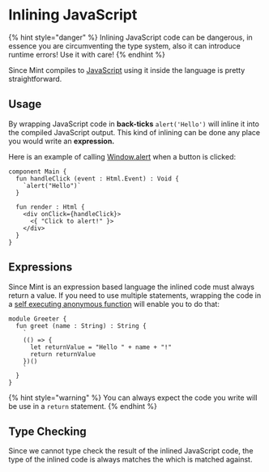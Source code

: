# Inlining JavaScript

{% hint style="danger" %}
Inlining JavaScript code can be dangerous, in essence you are circumventing the type system, also it can introduce runtime errors! Use it with care!
{% endhint %}

Since Mint compiles to [JavaScript](https://en.wikipedia.org/wiki/JavaScript) using it inside the language is pretty straightforward.

## Usage

By wrapping JavaScript code in **back-ticks** ```alert('Hello')``` will inline it into the compiled JavaScript output. This kind of inlining can be done any place you would write an **expression.**

Here is an example of calling [Window.alert](https://developer.mozilla.org/en-US/docs/Web/API/Window/alert) when a button is clicked:

```text
component Main {
  fun handleClick (event : Html.Event) : Void {
    `alert("Hello")`
  }
  
  fun render : Html {
    <div onClick={handleClick}>
      <{ "Click to alert!" }>
    </div>
  }
}
```

## Expressions

Since Mint is an expression based language the inlined code must always return a value. If you need to use multiple statements, wrapping the code in a [self executing anonymous function](http://markdalgleish.com/2011/03/self-executing-anonymous-functions/) will enable you to do that:

```text
module Greeter {
  fun greet (name : String) : String {
    `
    (() => {
      let returnValue = "Hello " + name + "!"
      return returnValue
    })()
    `
  }
}
```

{% hint style="warning" %}
You can always expect the code you write will be use in a `return` statement.
{% endhint %}

## Type Checking

Since we cannot type check the result of the inlined JavaScript code,  the type of the inlined code is always matches the which is matched against.

